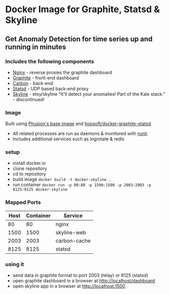 # Docker Image for Graphite, Statsd & Skyline

## Get Anomaly Detection for time series up and running in minutes

### Includes the following components

* [Nginx](http://nginx.org/) - reverse proxies the graphite dashboard
* [Graphite](http://graphite.readthedocs.org/en/latest/) - front-end dashboard
* [Carbon](http://graphite.readthedocs.org/en/latest/carbon-daemons.html) - back-end
* [Statsd](https://github.com/etsy/statsd/wiki) - UDP based back-end proxy
* [Skyline](https://github.com/etsy/skyline) - etsy/skyline "It'll detect your anomalies! Part of the Kale stack." - discontinued!

### Image

Built using [Phusion's base image](https://github.com/phusion/baseimage-docker) and [hopsoft/docker-graphite-statsd](https://github.com/hopsoft/docker-graphite-statsd)

* All related processes are run as daemons & monitored with [runit](http://smarden.org/runit/).
* Includes additional services such as logrotate & redis

### setup ###

* install docker.io
* clone repository
* cd to repository
* build image `docker build -t docker-skyline .`
* run container `docker run -p 80:80 -p 1500:1500 -p 2003:2003 -p 8125:8125 docker-skyline`

### Mapped Ports

| Host | Container | Service |
| ---- | --------- | ------- |
|   80 |        80 | nginx   |
| 1500 |      1500 | skyline-web|
| 2003 |      2003 | carbon-cache  |
| 8125 |      8125 | statsd  |

### using it ###

* send data in graphite format to port 2003 (relay) or 8125 (statsd)
* open graphite dashboard in a browser at [http://localhost/dashboard](http://localhost/dashboard)
* open skyline app in a browser at [http://localhost:1500](http://localhost:1500)
